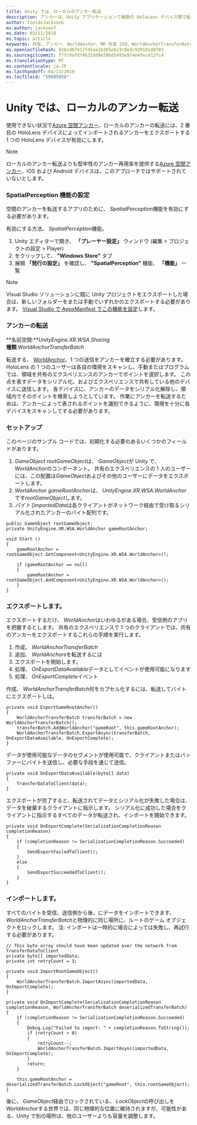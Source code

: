 ```yaml
---
title: Unity では、ローカルのアンカー転送
description: アンカーは、Unity アプリケーションで複数の HoloLens デバイス間で転送します。
author: fieldsJacksonG
ms.author: jacksonf
ms.date: 03/21/2018
ms.topic: article
keywords: 共有、アンカー、WorldAnchor、MR 共有 250、WorldAnchorTransferBatch、SpatialPerception、転送、ローカルのアンカーの転送、アンカーのエクスポート、アンカーのインポート
ms.openlocfilehash: 82bcd07417fd5aa1b265ebc3c8edc939101dd783
ms.sourcegitcommit: f7fc9afdf4632dd9e59bd5493e974e4fec412fc4
ms.translationtype: MT
ms.contentlocale: ja-JP
ms.lasthandoff: 04/13/2019
ms.locfileid: "59605058"
---
```

# <a name="local-anchor-transfers-in-unity"></a>Unity では、ローカルのアンカー転送

使用できない状況で<a href="https://docs.microsoft.com/azure/spatial-anchors" target="_blank">Azure 空間アンカー</a>、ローカルのアンカーの転送には、2 番目の HoloLens デバイスによってインポートされるアンカーをエクスポートする 1 つの HoloLens デバイスが有効にします。

>[!NOTE]
>ローカルのアンカー転送よりも堅牢性のアンカー再現率を提供する<a href="https://docs.microsoft.com/azure/spatial-anchors" target="_blank">Azure 空間アンカー</a>、iOS および Android デバイスは、このアプローチではサポートされていないとします。

### <a name="setting-the-spatialperception-capability"></a>SpatialPerception 機能の設定

空間のアンカーを転送するアプリのために、 *SpatialPerception*機能を有効にする必要があります。

有効にする方法、 *SpatialPerception*機能。
1. Unity エディターで開き、 **「プレーヤー設定」** ウィンドウ (編集 > プロジェクトの設定 > Player)
2. をクリックして、 **"Windows Store"**  タブ
3. 展開 **「発行の設定」** を確認し、 **"SpatialPerception"** 機能、 **「機能」** 一覧

>[!NOTE]
>Visual Studio ソリューションに既に Unity プロジェクトをエクスポートした場合は、新しいフォルダーをまたは手動でいずれかのエクスポートする必要があります。 [Visual Studio で AppxManifest でこの機能を設定](local-anchor-transfers-in-directx.md#set-up-your-app-to-use-the-spatialperception-capability)します。

### <a name="anchor-transfer"></a>アンカーの転送

**名前空間:***UnityEngine.XR.WSA.Sharing*<br>
**種類**:*WorldAnchorTransferBatch*

転送する、 [WorldAnchor](coordinate-systems-in-unity.md)、1 つの送信をアンカーを確立する必要があります。 HoloLens の 1 つのユーザーは各自の環境をスキャンし、手動またはプログラムでは、領域を共有のエクスペリエンスのアンカーでポイントを選択します。 この点を表すデータをシリアル化、およびエクスペリエンスで共有している他のデバイスに送信します。 各デバイスに、アンカーのデータをシリアル化解除し、領域内でそのポイントを検索しようとしています。 作業にアンカーを転送するためは、アンカーによって表されるポイントを識別できるように、環境を十分に各デバイスをスキャンしてする必要があります。

### <a name="setup"></a>セットアップ

このページのサンプル コードでは、初期化する必要のあるいくつかのフィールドがあります。
1. *GameObject rootGameObject*は、 *GameObject*が Unity で、 *WorldAnchor*のコンポーネント。 共有のエクスペリエンスの 1 人のユーザーには、この配置は*GameObject*およびその他のユーザーにデータをエクスポートします。
2. *WorldAnchor gameRootAnchor*は、 *UnityEngine.XR.WSA.WorldAnchor*です*rootGameObject*します。
3. *バイト [importedData*は各クライアントがネットワーク経由で受け取るシリアル化されたアンカーのバイト配列です。

```
public GameObject rootGameObject;
private UnityEngine.XR.WSA.WorldAnchor gameRootAnchor;

void Start ()
{
    gameRootAnchor = rootGameObject.GetComponent<UnityEngine.XR.WSA.WorldAnchor>();

    if (gameRootAnchor == null)
    {
        gameRootAnchor = rootGameObject.AddComponent<UnityEngine.XR.WSA.WorldAnchor>();
    }
}
```

### <a name="exporting"></a>エクスポートします。

エクスポートするだけ、 *WorldAnchor*はいわゆるがある場合、受信側のアプリを把握するとします。 共有のエクスペリエンスで 1 つのクライアントでは、共有のアンカーをエクスポートするこれらの手順を実行します。
1. 作成、 *WorldAnchorTransferBatch*
2. 追加、 *WorldAnchors*を転送するには
3. エクスポートを開始します。
4. 処理、 *OnExportDataAvailable*データとしてイベントが使用可能になります
5. 処理、 *OnExportComplete*イベント

作成、 *WorldAnchorTransferBatch*何をカプセル化するには、転送してバイトにエクスポートしは。

```
private void ExportGameRootAnchor()
{
    WorldAnchorTransferBatch transferBatch = new WorldAnchorTransferBatch();
    transferBatch.AddWorldAnchor("gameRoot", this.gameRootAnchor);
    WorldAnchorTransferBatch.ExportAsync(transferBatch, OnExportDataAvailable, OnExportComplete);
}
```

データが使用可能なデータのセグメントが使用可能で、クライアントまたはバッファーにバイトを送信し、必要な手段を通じて送信。

```
private void OnExportDataAvailable(byte[] data)
{
    TransferDataToClient(data);
}
```

エクスポートが完了すると、転送されてデータとシリアル化が失敗した場合は、データを破棄するクライアントに指示します。 シリアル化に成功した場合をクライアントに指示するすべてのデータが転送され、インポートを開始できます。

```
private void OnExportComplete(SerializationCompletionReason completionReason)
{
    if (completionReason != SerializationCompletionReason.Succeeded)
    {
        SendExportFailedToClient();
    }
    else
    {
        SendExportSucceededToClient();
    }
}
```

### <a name="importing"></a>インポートします。

すべてのバイトを受信、送信側から後、にデータをインポートできます、 *WorldAnchorTransferBatch*と物理的に同じ場所に、ルートのゲーム オブジェクトをロックします。 注: インポートは一時的に場合によっては失敗し、再試行する必要があります。

```
// This byte array should have been updated over the network from TransferDataToClient
private byte[] importedData;
private int retryCount = 3;

private void ImportRootGameObject()
{
    WorldAnchorTransferBatch.ImportAsync(importedData, OnImportComplete);
}

private void OnImportComplete(SerializationCompletionReason completionReason, WorldAnchorTransferBatch deserializedTransferBatch)
{
    if (completionReason != SerializationCompletionReason.Succeeded)
    {
        Debug.Log("Failed to import: " + completionReason.ToString());
        if (retryCount > 0)
        {
            retryCount--;
            WorldAnchorTransferBatch.ImportAsync(importedData, OnImportComplete);
        }
        return;
    }

    this.gameRootAnchor = deserializedTransferBatch.LockObject("gameRoot", this.rootGameObject);
}
```

後に、 *GameObject*経由でロックされている、 *LockObject*の呼び出しを*WorldAnchor*する世界では、同じ物理的な位置に維持されますが、可能性がある、Unity で別の場所は、他のユーザーよりも容量を調整します。

